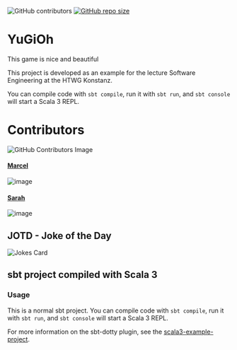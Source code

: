 ![GitHub contributors](https://img.shields.io/github/contributors/ma161ric/YuGiOh?color=green)
[![GitHub repo size](https://img.shields.io/github/repo-size/ma161ric/YuGiOh)](https://www.youtube.com/watch?v=dQw4w9WgXcQ)

# YuGiOh
This game is nice and beautiful

This project is developed as an example for the lecture Software Engineering at the HTWG Konstanz. 

You can compile code with `sbt compile`, run it with `sbt run`, and `sbt console` will start a Scala 3 REPL.

# Contributors

![GitHub Contributors Image](https://contrib.rocks/image?repo=ma161ric/YuGiOh)

#### [Marcel](https://github.com/ma161ric)
![image](https://github-readme-streak-stats.herokuapp.com/?user=ma161ric)

#### [Sarah](https://github.com/sxrxhxmxsxrxs)
![image](https://github-readme-streak-stats.herokuapp.com/?user=sxrxhxmxsxrxs)

## JOTD - Joke of the Day
![Jokes Card](https://readme-jokes.vercel.app/api)

## sbt project compiled with Scala 3

### Usage

This is a normal sbt project. You can compile code with `sbt compile`, run it with `sbt run`, and `sbt console` will start a Scala 3 REPL.

For more information on the sbt-dotty plugin, see the
[scala3-example-project](https://github.com/scala/scala3-example-project/blob/main/README.md).